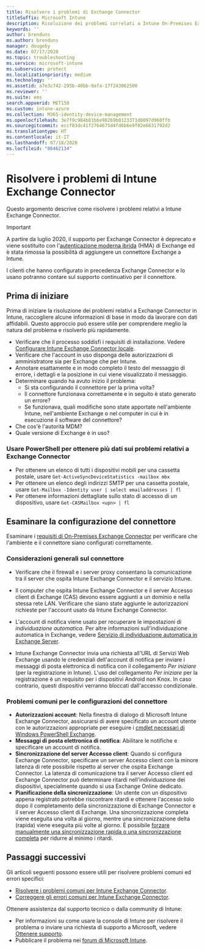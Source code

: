 ```yaml
---
title: Risolvere i problemi di Exchange Connector
titleSuffix: Microsoft Intune
description: Risoluzione dei problemi correlati a Intune On-Premises Exchange Connector.
keywords: ''
author: brenduns
ms.author: brenduns
manager: dougeby
ms.date: 07/17/2020
ms.topic: troubleshooting
ms.service: microsoft-intune
ms.subservice: protect
ms.localizationpriority: medium
ms.technology: ''
ms.assetid: a7e3c742-295b-40bb-9afa-17f243062500
ms.reviewer: ''
ms.suite: ems
search.appverid: MET150
ms.custom: intune-azure
ms.collection: M365-identity-device-management
ms.openlocfilehash: 3e7f9c984b81bbe98269b0123371d8097d960ffb
ms.sourcegitcommit: eccf83dc41f2764675d4fd6b6e9f02e6631792d2
ms.translationtype: HT
ms.contentlocale: it-IT
ms.lasthandoff: 07/18/2020
ms.locfileid: "86462134"
---
```

# <a name="troubleshoot-the-intune-exchange-connector"></a>Risolvere i problemi di Intune Exchange Connector

Questo argomento descrive come risolvere i problemi relativi a Intune Exchange Connector.

> [!IMPORTANT]
>
> A partire da luglio 2020, il supporto per Exchange Connector è deprecato e viene sostituito con l'[autenticazione moderna ibrida](https://docs.microsoft.com/office365/enterprise/hybrid-modern-auth-overview) (HMA) di Exchange ed è stata rimossa la possibilità di aggiungere un connettore Exchange a Intune.
>
> I clienti che hanno configurato in precedenza Exchange Connector e lo usano potranno contare sul supporto continuativo per il connettore.


## <a name="before-you-start"></a>Prima di iniziare

Prima di iniziare la risoluzione dei problemi relativi a Exchange Connector in Intune, raccogliere alcune informazioni di base in modo da lavorare con dati affidabili. Questo approccio può essere utile per comprendere meglio la natura del problema e risolverlo più rapidamente.

- Verificare che il processo soddisfi i requisiti di installazione. Vedere [Configurare Intune Exchange Connector locale](exchange-connector-install.md).
- Verificare che l'account in uso disponga delle autorizzazioni di amministratore sia per Exchange che per Intune.
- Annotare esattamente e in modo completo il testo del messaggio di errore, i dettagli e la posizione in cui viene visualizzato il messaggio.
- Determinare quando ha avuto inizio il problema: 
  - Si sta configurando il connettore per la prima volta? 
  - Il connettore funzionava correttamente e in seguito è stato generato un errore?
  - Se funzionava, quali modifiche sono state apportate nell'ambiente Intune, nell'ambiente Exchange o nel computer in cui è in esecuzione il software del connettore?
- Che cos'è l'autorità MDM?
- Quale versione di Exchange è in uso?

### <a name="use-powershell-to-get-more-data-on-exchange-connector-issues"></a>Usare PowerShell per ottenere più dati sui problemi relativi a Exchange Connector

- Per ottenere un elenco di tutti i dispositivi mobili per una cassetta postale, usare `Get-ActiveSyncDeviceStatistics -mailbox mbx`
- Per ottenere un elenco degli indirizzi SMTP per una cassetta postale, usare `Get-Mailbox -Identity user | select emailaddresses | fl`
- Per ottenere informazioni dettagliate sullo stato di accesso di un dispositivo, usare `Get-CASMailbox <upn> | fl`

## <a name="review-the-connector-configuration"></a>Esaminare la configurazione del connettore

Esaminare i [requisiti di On-Premises Exchange Connector](exchange-connector-install.md#intune-exchange-connector-requirements) per verificare che l'ambiente e il connettore siano configurati correttamente. 

### <a name="general-considerations-for-the-connector"></a>Considerazioni generali sul connettore

- Verificare che il firewall e i server proxy consentano la comunicazione tra il server che ospita Intune Exchange Connector e il servizio Intune.

- Il computer che ospita Intune Exchange Connector e il server Accesso client di Exchange (CAS) devono essere aggiunti a un dominio e nella stessa rete LAN. Verificare che siano state aggiunte le autorizzazioni richieste per l'account usato da Intune Exchange Connector.

- L'account di notifica viene usato per recuperare le impostazioni di *individuazione automatica*. Per altre informazioni sull'individuazione automatica in Exchange, vedere [Servizio di individuazione automatica in Exchange Server](https://docs.microsoft.com/exchange/architecture/client-access/autodiscover?view=exchserver-2016).

- Intune Exchange Connector invia una richiesta all'URL di Servizi Web Exchange usando le credenziali dell'account di notifica per inviare i messaggi di posta elettronica di notifica con il collegamento *Per iniziare* (per la registrazione in Intune). L'uso del collegamento *Per iniziare* per la registrazione è un requisito per i dispositivi Android non Knox. In caso contrario, questi dispositivi verranno bloccati dall'accesso condizionale.

### <a name="common-issues-for-connector-configurations"></a>Problemi comuni per le configurazioni del connettore

- **Autorizzazioni account**: Nella finestra di dialogo di Microsoft Intune Exchange Connector, assicurarsi di avere specificato un account utente con le autorizzazioni appropriate per eseguire i [cmdlet necessari di Windows PowerShell Exchange](exchange-connector-install.md#exchange-cmdlet-requirements).
- **Messaggi di posta elettronica di notifica**: Abilitare le notifiche e specificare un account di notifica.
- **Sincronizzazione del server Accesso client**: Quando si configura Exchange Connector, specificare un server Accesso client con la minore latenza di rete possibile rispetto al server che ospita Exchange Connector. La latenza di comunicazione tra il server Accesso client ed Exchange Connector può determinare ritardi nell'individuazione dei dispositivi, specialmente quando si usa Exchange Online dedicato.
- **Pianificazione della sincronizzazione**: Un utente con un dispositivo appena registrato potrebbe riscontrare ritardi e ottenere l'accesso solo dopo il completamento della sincronizzazione di Exchange Connector e il server Accesso client di Exchange. Una sincronizzazione completa viene eseguita una volta al giorno, mentre una sincronizzazione delta (rapida) viene eseguita più volte al giorno. È possibile [forzare manualmente una sincronizzazione rapida o una sincronizzazione completa](exchange-connector-install.md#manually-force-a-quick-sync-or-full-sync) per ridurre al minimo i ritardi.

## <a name="next-steps"></a>Passaggi successivi
Gli articoli seguenti possono essere utili per risolvere problemi comuni ed errori specifici:

- [Risolvere i problemi comuni per Intune Exchange Connector](troubleshoot-exchange-connector-common-problems.md).
- [Correggere gli errori comuni per Intune Exchange Connector](troubleshoot-exchange-connector-common-errors.md).

Ottenere assistenza dal supporto tecnico o dalla community di Intune:

- Per informazioni su come usare la console di Intune per risolvere il problema o inviare una richiesta di supporto a Microsoft, vedere [Ottenere supporto](../fundamentals/get-support.md). 
- Pubblicare il problema nei [forum di Microsoft Intune](https://social.technet.microsoft.com/Forums/en-US/home?forum=microsoftintuneprod).  
